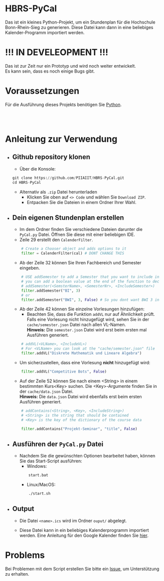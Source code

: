 # HBRS-PyCal
Das ist ein kleines Python-Projekt, um ein Stundenplan für die Hochschule Bonn-Rhein-Sieg zu generieren.
Diese Datei kann dann in eine beliebiges Kalender-Programm importiert werden.

# !!! IN DEVELEOPMENT !!! 
Das ist zur Zeit nur ein Prototyp und wird noch weiter entwickelt. \
Es kann sein, dass es noch einige Bugs gibt.

# Voraussetzungen
Für die Ausführung dieses Projekts benötigen Sie [Python](https://www.python.org/).

<br><br>
# Anleitung zur Verwendung

*   ## Github repository klonen
    - Über die Konsole:
    ```python
    git clone https://github.com/PIIAIIT/HBRS-PyCal.git
    cd HBRS-PyCal
    ```
    - Alternativ als `.zip` Datei herunterladen
        + Klicken Sie oben auf `<> Code` und wählen Sie `Download ZIP`.
        + Entpacken Sie die Dateien in einem Ordner Ihrer Wahl.

*   ## Dein eigenen Stundenplan erstellen
    - Im dem Ordner finden Sie verschiedene Dateien darunter die `PyCal.py` Datei. 
      Öffnen Sie diese mit einer beliebigen IDE.
    - Zeile 29 erstellt den `CalenderFilter`.
    ```python
        # Create a Chooser object and adds options to it
        filter = CalenderFilter(cal) # DONT CHANGE THIS
    ```
    - Ab der Zeile 32 können Sie Ihren Fachbereich und Semester eingeben.
    ```python
        # USE addSemester to add a Semester that you want to include in your ical file
        # you can add a boolean value at the end of the function to decide if the semester should be included or not
        # addSemester(<SemsterName>, <SemesterNr>, <IncludeSemester>)
        filter.addSemester("BI", 3)
        # or
        filter.addSemester("BWI", 3, False) # So you dont want BWI 3 in your calender file
    ```
    - Ab der Zeile 42 können Sie einzelne Vorlesungen hinzufügen:
      + Beachten Sie, dass die Funktion `addVL` nur auf Ähnlichkeit prüft. Falls eine Vorlesung nicht hinzugefügt wird, sehen Sie in der `cache/semester.json` Datei nach allen VL-Namen. \
    **Hinweis:** Die `semester.json` Datei wird erst beim ersten mal Ausführen generiert.
    ```python
        # addVL(<VLName>, <IncludeVL>)
        # For <VLName> you can look at the "cache/semester.json" file
        filter.addVL("Diskrete Mathematik und Lineare Algebra")
    ```
      + Um sicherzustellen, dass eine Vorlesung **nicht** hinzugefügt wird:
    ```python
        filter.addVL("Competitive Bots", False)
    ```
    - Auf der Zeile 52 können Sie nach einem \<String> in einem bestimmten Kurs\<Key> suchen.
    Die \<Key>-Argumente finden Sie in der `cache/data.json` Datei. \
    **Hinweis:** Die `data.json` Datei wird ebenfalls erst beim ersten Ausführen generiert.
    ```python
        # addContains(<String>, <Key>, <IncludeString>)
        # <String> is the string that should be contained
        # <Key> is the key of the dictionary of the course data
    
        filter.addContains("Projekt-Seminar", "title", False)
    ```
*   ## Ausführen der `PyCal.py` Datei
    - Nachdem Sie die gewünschten Optionen bearbeitet haben, können Sie das Start-Script ausführen:
      + Windows:
      ```sh
          start.bat
      ```
      + Linux/MacOS:
      ```sh
          ./start.sh
      ```


*   ## Output 
    - Die Datei ```<name>.ics``` wird im Ordner ```ouput/``` abgelegt.

    - Diese Datei kann in ein beliebiges Kalenderprogramm importiert werden. Eine Anleitung für den Google Kalender finden Sie [hier](./src/docs/IMPORT.md).


# Problems
Bei Problemen mit dem Script erstellen Sie bitte ein [Issue](https://github.com/PIIAIIT/HBRS-PyCal/issues), um Unterstützung zu erhalten.
